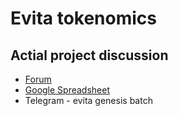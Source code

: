 # Evita tokenomics

## Actial project discussion
- [Forum](https://forum.evita.one/t/evita-mvp-spin-up/42)
- [Google Spreadsheet](https://docs.google.com/spreadsheets/d/1Bam5sGem4uVslXJ82Cmn7MCSGwBMS-Y77RVQ6qP9Cl4/edit#gid=1989487498)
- Telegram - evita genesis batch

